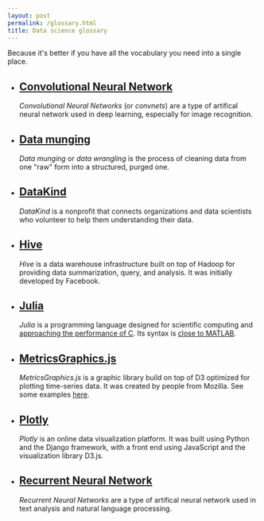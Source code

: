 ```yaml
---
layout: post
permalink: /glossary.html
title: Data science glossary
---
```


Because it's better if you have all the vocabulary you need into a single place.

* ## [Convolutional Neural Network](http://en.wikipedia.org/wiki/Convolutional_neural_network)

  *Convolutional Neural Networks* (or *convnets*) are a type of artifical neural network used in deep learning, especially for image recognition.

* ## [Data munging](http://en.wikipedia.org/wiki/Data_wrangling)

  *Data munging* or *data wrangling* is the process of cleaning data from one "raw" form into a structured, purged one.

* ## [DataKind](http://www.datakind.org/)

  *DataKind* is a nonprofit that connects organizations and data scientists who volunteer to help them understanding their data. 

* ## [Hive](https://hive.apache.org/)

  *Hive* is a data warehouse infrastructure built on top of Hadoop for providing data summarization, query, and analysis. It was initially developed by Facebook.

* ## [Julia](http://julialang.org/)

  *Julia* is a programming language designed for scientific computing and [approaching the performance of C](http://julialang.org/benchmarks/). Its syntax is [close to MATLAB](https://github.com/lakras/matlab-to-julia).

* ## [MetricsGraphics.js](http://metricsgraphicsjs.org/)

  *MetricsGraphics.js* is a graphic library build on top of D3 optimized for plotting time-series data. It was created by people from Mozilla. See some examples [here](http://metricsgraphicsjs.org/examples.htm).

* ## [Plotly](https://plot.ly/)

  *Plotly* is an online data visualization platform. It was built using Python and the Django framework, with a front end using JavaScript and the visualization library D3.js.
  
* ## [Recurrent Neural Network](http://en.wikipedia.org/wiki/Recurrent_neural_network)

  *Recurrent Neural Networks* are a type of artifical neural network used in text analysis and natural language processing.
